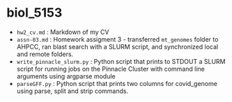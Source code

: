  # biol_5153
* ```hw2_cv.md``` : Markdown of my CV
* ```assn-03.md``` : Homework assigment 3 - transferred ```mt_genomes``` folder to 
AHPCC, ran blast search with a SLURM script, and synchronized local and remote 
folders.
* ```write_pinnacle_slurm.py``` : Python script that prints to STDOUT a SLURM script for running jobs on the 
Pinnacle Cluster with command line arguments using argparse module
* ```parseGFF.py``` : Python script that prints two columns 
for covid_genome using parse, split and strip commands.
